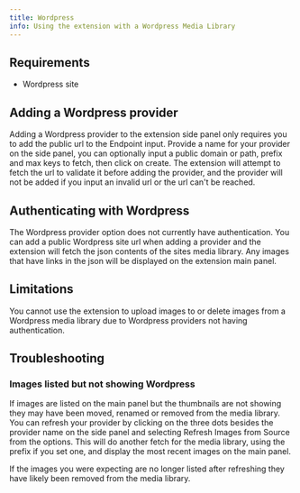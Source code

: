 ```yaml
---
title: Wordpress
info: Using the extension with a Wordpress Media Library
---
```


## Requirements

- Wordpress site

## Adding a Wordpress provider

Adding a Wordpress provider to the extension side panel only requires you to add the public url to the Endpoint input. Provide a name for your provider on the side panel, you can optionally input a public domain or path, prefix and max keys to fetch, then click on create. The extension will attempt to fetch the url to validate it before adding the provider, and the provider will not be added if you input an invalid url or the url can't be reached.

## Authenticating with Wordpress

The Wordpress provider option does not currently have authentication. You can add a public Wordpress site url when adding a provider and the extension will fetch the json contents of the sites media library. Any images that have links in the json will be displayed on the extension main panel.

## Limitations

You cannot use the extension to upload images to or delete images from a Wordpress media library due to Wordpress providers not having authentication.

## Troubleshooting

### Images listed but not showing Wordpress

If images are listed on the main panel but the thumbnails are not showing they may have been moved, renamed or removed from the media library. You can refresh your provider by clicking on the three dots besides the provider name on the side panel and selecting Refresh Images from Source from the options. This will do another fetch for the media library, using the prefix if you set one, and display the most recent images on the main panel.

If the images you were expecting are no longer listed after refreshing they have likely been removed from the media library.
